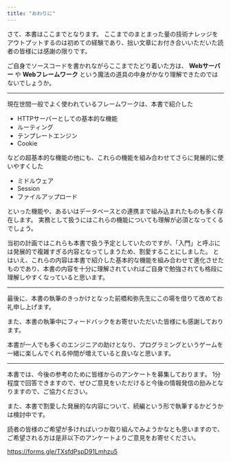 ```yaml
---
title: "おわりに"
---
```


さて、本書はここまでとなります。
ここまでのまとまった量の技術ナレッジをアウトプットするのは初めての経験であり、拙い文章にお付き合いいただいた読者の皆様には感謝の限りです。

ご自身でソースコードを書かれながらここまでたどり着いた方は、 **Webサーバー** や **Webフレームワーク** という魔法の道具の中身がかなり理解できたのではないでしょうか。

----

現在世間一般でよく使われているフレームワークは、本書で紹介した

- HTTPサーバーとしての基本的な機能
- ルーティング
- テンプレートエンジン
- Cookie

などの超基本的な機能の他にも、これらの機能を組み合わせてさらに発展的に使いやすくした

- ミドルウェア
- Session
- ファイルアップロード

といった機能や、あるいはデータベースとの連携まで組み込まれたものも多く存在します。
実務として扱うにはこれらの機能についても理解が必須となってくるでしょう。

当初の計画ではこれらも本書で扱う予定としていたのですが、「入門」と呼ぶには発展的で複雑すぎる内容となってしまうため、割愛することにしました。
とはいえ、これらの内容は本書で紹介した基本的な機能を組み合わせて進化させたものであり、本書の内容を十分に理解されていればご自身で勉強されても格段に理解しやすくなっていると思います。

----

最後に、本書の執筆のきっかけとなった前橋和弥先生にこの場を借りて改めてお礼申し上げます。

また、本書の執筆中にフィードバックをお寄せいただいた皆様にも感謝しております。

本書が一人でも多くのエンジニアの助けとなり、プログラミングというゲームを一緒に楽しんでくれる仲間が増えていると良いなと思います。

----

本書では、今後の参考のために皆様からのアンケートを募集しております。
1分程度で回答できますので、ぜひご意見をいただけると今後の情報発信の励みとなりますので、ご協力ください。

また、本書で割愛した発展的な内容について、続編という形で執筆するかどうかは検討中です。

読者の皆様のご希望が多ければいつか取り組んでみようかなとも思いますので、ご希望される方は是非以下のアンケートよりご意見をお寄せください。

https://forms.gle/TXsfdPspD91Lmhzu5


